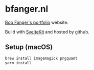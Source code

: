# bfanger.nl

[Bob Fanger's portfolio](https://bfanger.nl/) website.

Build with [SvelteKit](https://kit.svelte.dev/) and hosted by github.

## Setup (macOS)

```sh
brew install imagemagick pngquant
yarn install
```
